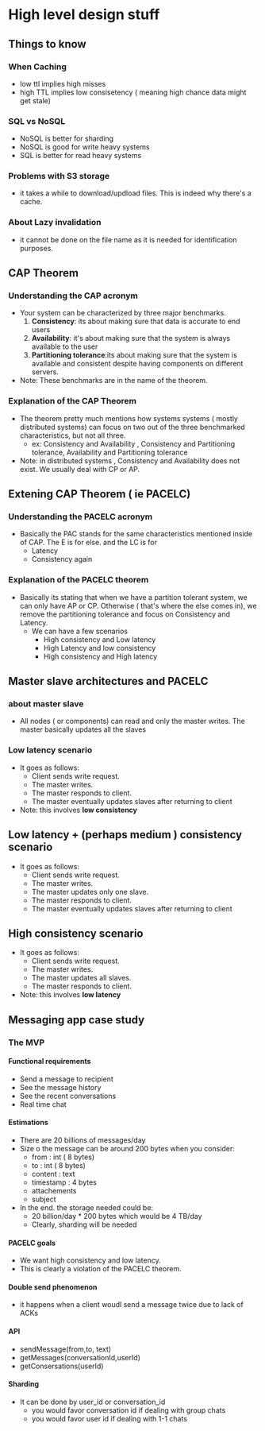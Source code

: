 # High level design stuff

## Things to know

### When Caching

- low  ttl implies high misses
- high TTL implies low consisetency ( meaning high chance data might get stale)

### SQL vs NoSQL

- NoSQL is better for sharding
- NoSQL is good for write heavy systems
- SQL is better for read heavy systems

### Problems with S3 storage

- it takes a while to download/updload files. This is indeed why there's a cache.

### About Lazy invalidation

- it cannot be done on the file name as it is needed for identification purposes.

## CAP Theorem

### Understanding the CAP acronym

- Your system can be characterized by three major benchmarks.
  1. **Consistency**: its about making sure that data is accurate to end users
  1. **Availability**: it's about making sure that the system is always available to the user
  1. **Partitioning tolerance**:its about making sure that the system is available and consistent despite having components on different servers.
- Note: These benchmarks are in the name of the theorem.

### Explanation of the CAP Theorem

- The theorem pretty much mentions how systems systems ( mostly distributed systems) can focus on two out of the three benchmarked characteristics, but not all three.
  - ex:  Consistency and Availability , Consistency and Partitioning tolerance,  Availability and Partitioning tolerance
- Note: in distributed systems , Consistency and Availability does not exist. We usually deal with CP or AP.

## Extening CAP Theorem ( ie PACELC)

### Understanding the PACELC acronym

- Basically the PAC stands for the same characteristics mentioned inside of CAP. The E is for else. and the LC is for
  - Latency
  - Consistency again

### Explanation of the PACELC theorem

- Basically its stating that when we have a partition tolerant system, we can only have AP or CP. Otherwise ( that's where the else comes in), we remove the partitioning tolerance and focus on Consistency and Latency. 
  - We can have a few scenarios
    - High consistency  and Low latency
    - High Latency and low consistency
    - High consistency and High latency

## Master slave architectures and PACELC

### about master slave

- All nodes ( or components) can read and only the master writes. The master basically updates all the slaves

### Low latency scenario

- It goes as follows:
  - Client sends write request.
  - The master writes.
  - The master responds to client.
  - The master eventually updates slaves after returning to client
- Note: this involves **low consistency** 

## Low latency + (perhaps medium ) consistency scenario

- It goes as follows:
  - Client sends write request.
  - The master writes.
  - The master updates only one slave.
  - The master responds to client.
  - The master eventually updates slaves after returning to client

## High consistency scenario

- It goes as follows:
  - Client sends write request.
  - The master writes.
  - The master updates all slaves.
  - The master responds to client.
- Note: this involves **low latency**


## Messaging app case study

### The MVP 

#### Functional requirements

- Send a message to recipient
- See the message history
- See the recent conversations
- Real time chat

#### Estimations

- There are 20 billions of messages/day
- Size o the message can be around 200 bytes when you consider:
  - from : int ( 8 bytes)
  - to   : int ( 8 bytes)
  - content : text
  - timestamp : 4 bytes
  - attachements
  - subject  
- In the end. the storage needed could be:
  - 20 billion/day *  200 bytes  which would be 4 TB/day
  - Clearly, sharding will be needed

#### PACELC  goals

- We want high consistency and low latency.
- This is clearly a violation of the PACELC theorem.

#### Double send phenomenon

- it happens when a client woudl send a message twice due to lack of ACKs

#### API

- sendMessage(from,to, text)
- getMessages(conversationId,userId)
- getConsersations(userId)

#### Sharding

- It can be done by user_id or conversation_id
  - you would favor  conversation id if dealing with group chats
  - you would favor user id if dealing with 1-1 chats

